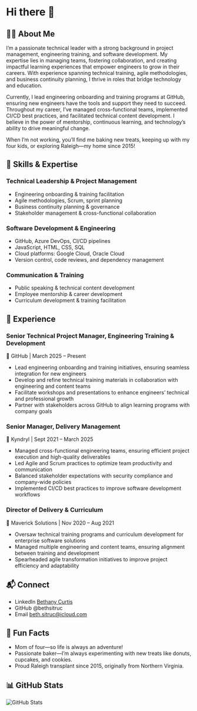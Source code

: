 # Hi there 👋
## 👩‍🦰 About Me

I’m a passionate technical leader with a strong background in project management, engineering training, and software development. My expertise lies in managing teams, fostering collaboration, and creating impactful learning experiences that empower engineers to grow in their careers. With experience spanning technical training, agile methodologies, and business continuity planning, I thrive in roles that bridge technology and education.

Currently, I lead engineering onboarding and training programs at GitHub, ensuring new engineers have the tools and support they need to succeed. Throughout my career, I’ve managed cross-functional teams, implemented CI/CD best practices, and facilitated technical content development. I believe in the power of mentorship, continuous learning, and technology’s ability to drive meaningful change.

When I’m not working, you’ll find me baking new treats, keeping up with my four kids, or exploring Raleigh—my home since 2015!

## 🚀 Skills & Expertise
### Technical Leadership & Project Management
- Engineering onboarding & training facilitation
- Agile methodologies, Scrum, sprint planning
- Business continuity planning & governance
- Stakeholder management & cross-functional collaboration
### Software Development & Engineering
- GitHub, Azure DevOps, CI/CD pipelines
- JavaScript, HTML, CSS, SQL
- Cloud platforms: Google Cloud, Oracle Cloud
- Version control, code reviews, and dependency management
### Communication & Training
- Public speaking & technical content development
- Employee mentorship & career development
- Curriculum development & training facilitation

## 💼 Experience
### Senior Technical Project Manager, Engineering Training & Development
📍 GitHub | March 2025 – Present
- Lead engineering onboarding and training initiatives, ensuring seamless integration for new engineers
- Develop and refine technical training materials in collaboration with engineering and content teams
- Facilitate workshops and presentations to enhance engineers’ technical and professional growth
- Partner with stakeholders across GitHub to align learning programs with company goals

### Senior Manager, Delivery Management
📍 Kyndryl | Sept 2021 – March 2025
- Managed cross-functional engineering teams, ensuring efficient project execution and high-quality deliverables
- Led Agile and Scrum practices to optimize team productivity and communication
- Balanced stakeholder expectations with security compliance and company-wide policies
- Implemented CI/CD best practices to improve software development workflows

### Director of Delivery & Curriculum
📍 Maverick Solutions | Nov 2020 – Aug 2021
- Oversaw technical training programs and curriculum development for enterprise software solutions
- Managed multiple engineering and content teams, ensuring alignment between training and development
- Spearheaded agile transformation initiatives to improve project efficiency and adaptability

## 📬 Connect
- LinkedIn [Bethany Curtis](https://www.linkedin.com/in/bethany-curtis-2988895a/)
- GitHub @bethsitruc
- Email beth.sitruc@icloud.com

## 🎉 Fun Facts
- Mom of four—so life is always an adventure!
- Passionate baker—I’m always experimenting with new treats like donuts, cupcakes, and cookies.
- Proud Raleigh transplant since 2015, originally from Northern Virginia.

## 📊 GitHub Stats
![GitHub Stats](https://github-readme-stats-bethany-curtis-projects.vercel.app/api?username=bethsitruc&show_icons=true&theme=catppuccin_latte)
